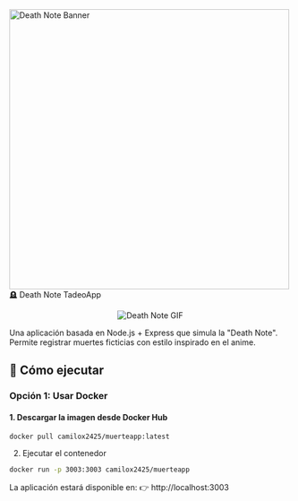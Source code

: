 
  <img src="https://static.wikia.nocookie.net/ficcion-sin-limites/images/6/62/Death_Note.png/revision/latest?cb=20200527043701&path-prefix=es" alt="Death Note Banner" width="500"/>
🪦 Death Note TadeoApp<p align="center">
<p align="center">
 <p align="center">
</p>
<p align="center">
  <img src="https://media1.giphy.com/media/v1.Y2lkPTc5MGI3NjExZmg3NDgyOWJyeGRlOWN2OWh6cmU1MXZlNGVxaXhxZmFlbGQwdXFubSZlcD12MV9pbnRlcm5hbF9naWZfYnlfaWQmY3Q9Zw/3pTtbLJ7Jd0YM/giphy.gif" alt="Death Note GIF">
</p>


</p>

Una aplicación basada en Node.js + Express que simula la "Death Note".  
Permite registrar muertes ficticias con estilo inspirado en el anime.

## 🚀 Cómo ejecutar

### Opción 1: Usar Docker

#### 1. Descargar la imagen desde Docker Hub
```bash
docker pull camilox2425/muerteapp:latest
```
2. Ejecutar el contenedor
```bash
docker run -p 3003:3003 camilox2425/muerteapp
```
La aplicación estará disponible en:
👉 http://localhost:3003
